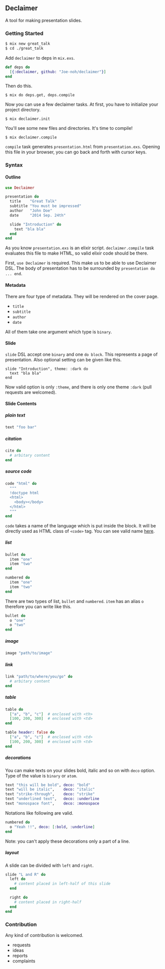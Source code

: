 ## Declaimer

A tool for making presentation slides.

### Getting Started

```sh
$ mix new great_talk
$ cd ./great_talk
```

Add `declaimer` to deps in `mix.exs`.

```elixir
def deps do
  [{:declaimer, github: "Joe-noh/declaimer"}]
end
```

Then do this.

```
$ mix do deps.get, deps.compile
```

Now you can use a few declaimer tasks. At first, you have to initialize your project directory.

```
$ mix declaimer.init
```

You'll see some new files and directories. It's time to compile!

```
$ mix declaimer.compile
```

`compile` task generates `presentation.html` from `presentation.exs`. Opening this file in your browser, you can go back and forth with cursor keys.

### Syntax

#### Outline

```elixir
use Declaimer

presentation do
  title    "Great Talk"
  subtitle "You must be impressed"
  author   "John Doe"
  date     "2014 Sep. 24th"

  slide "Introduction" do
    text "bla bla"
  end
end
```

As you know `presentation.exs` is an elixir script. `declaimer.compile` task evaluates this file to make HTML, so valid elixir code should be there.

First, `use Declaimer` is required. This make us to be able to use Declaimer DSL. The body of presentation has to be surrounded by `presentation do ... end`.

#### Metadata

There are four type of metadata. They will be rendered on the cover page.

- `title`
- `subtitle`
- `author`
- `date`

All of them take one argument which type is `binary`.

#### Slide

`slide` DSL accept one `binary` and one `do block`. This represents a page of presentation. Also optional setting can be given like this.

```
slide "Introduction", theme: :dark do
  text "bla bla"
end
```

Now valid option is only `:theme`, and there is only one theme `:dark` (pull requests are welcomed).

#### Slide Contents

##### plain text

```elixir
text "foo bar"
```

##### citation

```elixir
cite do
  # arbitary content
end
```

##### source code

```elixir
code "html" do
  """
  !doctype html
  <html>
    <body></body>
  </html>
  """
end
```

`code` takes a name of the language which is put inside the block.
It will be directly used as HTML class of `<code>` tag. You can see valid name [here](http://highlightjs.readthedocs.org/en/latest/css-classes-reference.html).

##### list

```elixir
bullet do
  item "one"
  item "two"
end

numbered do
  item "one"
  item "two"
end
```

There are two types of list, `bullet` and `numbered`. `item` has an alias `o` therefore you can write like this.

```elixir
bullet do
  o "one"
  o "two"
end
```

##### image

```elixir
image "path/to/image"
```

##### link

```elixir
link "path/to/where/you/go" do
  # arbitary content
end
```

##### table

```elixir
table do
  ["a", "b", "c"]  # enclosed with <th>
  [100, 200, 300]  # enclosed with <td>
end

table header: false do
  ["a", "b", "c"]  # enclosed with <td>
  [100, 200, 300]  # enclosed with <td>
end
```

##### decorations

You can make texts on your slides bold, italic and so on with `deco` option.
Type of the value is `binary` or `atom`.

```elixir
text "this will be bold", deco: "bold"
text "will be italic",    deco: "italic"
text "strike-through",    deco: "strike"
text "underlined text",   deco: :underline
text "monospace font",    deco: :monospace
```

Notations like following are valid.

```elixir
numbered do
  o "Yeah !!", deco: [:bold, :underline]
end
```

Note: you can't apply these decorations only a part of a line.

##### layout

A slide can be divided with `left` and `right`.

```elixir
slide "L and R" do
  left do
    # content placed in left-half of this slide
  end

  right do
    # content placed in right-half
  end
end
```

### Contribution

Any kind of contribution is welcomed.

- requests
- ideas
- reports
- complaints